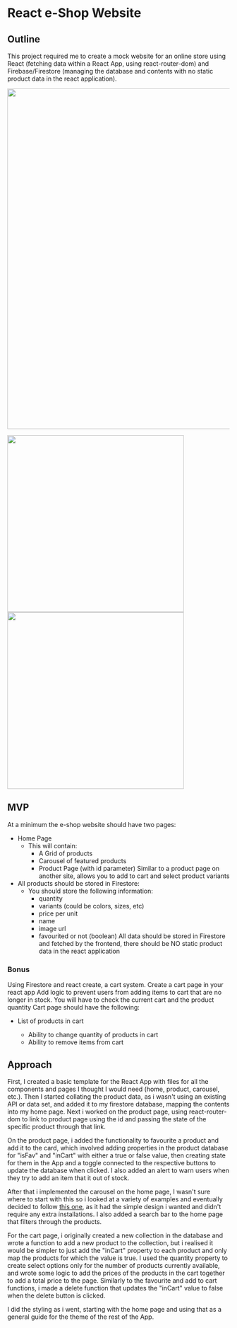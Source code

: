 # React e-Shop Website

## Outline

This project required me to create a mock website for an online store using React (fetching data within a React App, using react-router-dom) and Firebase/Firestore (managing the database and contents with no static product data in the react application).

<img src="https://user-images.githubusercontent.com/107823527/183287656-83f25084-cdd2-4566-9f0d-92b474d615be.png" width='770px' />

<img src="https://user-images.githubusercontent.com/107823527/183287698-7cc23a15-d027-44eb-ad2f-df9e2dc0e4a4.png" height='400px' /> <img src="https://user-images.githubusercontent.com/107823527/183287755-9294ac43-a036-41e3-8026-323c1b0237a2.png" height='400px' />


## MVP

At a minimum the e-shop website should have two pages:

-   Home Page
    -   This will contain:
        -   A Grid of products
        -   Carousel of featured products
        -   Product Page (with id parameter) Similar to a product page on another site, allows you to add to cart and select product variants
-   All products should be stored in Firestore:
    -   You should store the following information:
        -   quantity
        -   variants (could be colors, sizes, etc)
        -   price per unit
        -   name
        -   image url
        -   favourited or not (boolean)
            All data should be stored in Firestore and fetched by the frontend, there should be NO static product data in the react application

### Bonus

Using Firestore and react create, a cart system. Create a cart page in your react app Add logic to prevent users from adding items to cart that are no longer in stock. You will have to check the current cart and the product quantity Cart page should have the following:

-   List of products in cart

    -   Ability to change quantity of products in cart
    -   Ability to remove items from cart
    
    
## Approach

First, I created a basic template for the React App with files for all the components and pages I thought I would need (home, product, carousel, etc.). Then I started collating the product data, as i wasn't using an existing API or data set, and added it to my firestore database, mapping the contents into my home page. Next i worked on the product page, using react-router-dom to link to product page using the id and passing the state of the specific product through that link.

On the product page, i added the functionality to favourite a product and add it to the card, which involved adding properties in the product database for "isFav" and "inCart" with either a true or false value, then creating state for them in the App and a toggle connected to the respective buttons to update the database when clicked. I also added an alert to warn users when they try to add an item that it out of stock.

After that i implemented the carousel on the home page, I wasn't sure where to start with this so i looked at a variety of examples and eventually decided to follow [this one](https://dev.to/rakumairu/simple-react-carousel-24m0), as it had the simple design i wanted and didn't require any extra installations. I also added a search bar to the home page that filters through the products.

For the cart page, i originally created a new collection in the database and wrote a function to add a new product to the collection, but i realised it would be simpler to just add the "inCart" property to each product and only map the products for which the value is true. I used the quantity property to create select options only for the number of products currently available, and wrote some logic to add the prices of the products in the cart together to add a total price to the page. Similarly to the favourite and add to cart functions, i made a delete function that updates the "inCart" value to false when the delete button is clicked.

I did the styling as i went, starting with the home page and using that as a general guide for the theme of the rest of the App. 
